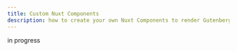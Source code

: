 ```yaml
---
title: Custom Nuxt Components
description: how to create your own Nuxt Components to render Gutenberg Blocks
---
```


in progress
